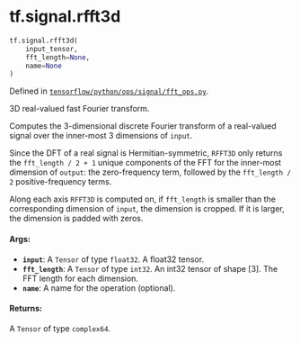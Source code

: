 <div itemscope itemtype="http://developers.google.com/ReferenceObject">
<meta itemprop="name" content="tf.signal.rfft3d" />
<meta itemprop="path" content="Stable" />
</div>

# tf.signal.rfft3d

``` python
tf.signal.rfft3d(
    input_tensor,
    fft_length=None,
    name=None
)
```



Defined in [`tensorflow/python/ops/signal/fft_ops.py`](/code/stable/tensorflow/python/ops/signal/fft_ops.py).

3D real-valued fast Fourier transform.

Computes the 3-dimensional discrete Fourier transform of a real-valued signal
over the inner-most 3 dimensions of `input`.

Since the DFT of a real signal is Hermitian-symmetric, `RFFT3D` only returns the
`fft_length / 2 + 1` unique components of the FFT for the inner-most dimension
of `output`: the zero-frequency term, followed by the `fft_length / 2`
positive-frequency terms.

Along each axis `RFFT3D` is computed on, if `fft_length` is smaller than the
corresponding dimension of `input`, the dimension is cropped. If it is larger,
the dimension is padded with zeros.

#### Args:

* <b>`input`</b>: A `Tensor` of type `float32`. A float32 tensor.
* <b>`fft_length`</b>: A `Tensor` of type `int32`.
    An int32 tensor of shape [3]. The FFT length for each dimension.
* <b>`name`</b>: A name for the operation (optional).


#### Returns:

A `Tensor` of type `complex64`.